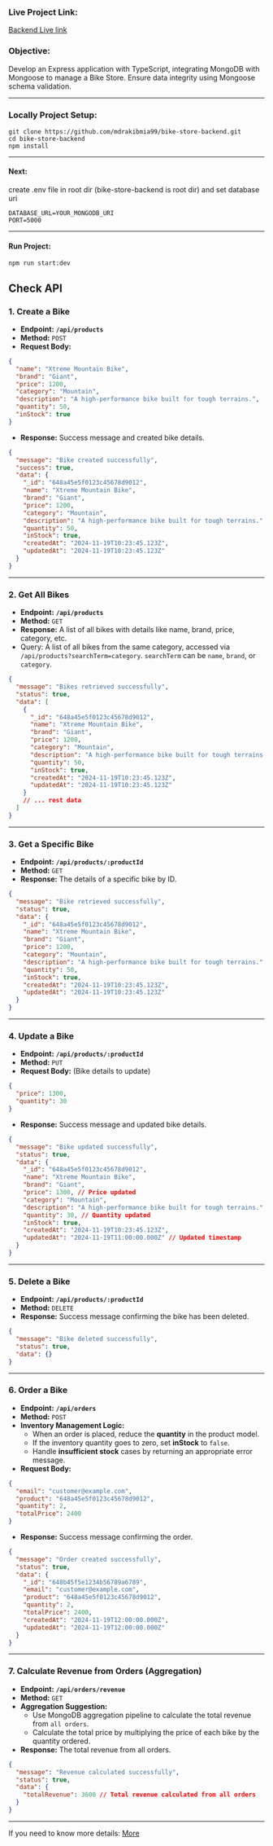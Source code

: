 ### **Live Project Link:**
 [Backend Live link](https://bike-store-gamma.vercel.app/)

### **Objective:**

Develop an Express application with TypeScript, integrating MongoDB with Mongoose to manage a Bike Store. Ensure data integrity using Mongoose schema validation.

---

### **Locally Project Setup:**

```
git clone https://github.com/mdrakibmia99/bike-store-backend.git
cd bike-store-backend
npm install
```
---



#### Next:

create .env file in root dir (bike-store-backend is root dir) and set database uri

```
DATABASE_URL=YOUR_MONGODB_URI
PORT=5000
```
---
#### Run Project:
```
npm run start:dev 
```

## **Check API**


### **1. Create a Bike**

- **Endpoint:** **`/api/products`**
- **Method:** `POST`
- **Request Body:**

```json
{
  "name": "Xtreme Mountain Bike",
  "brand": "Giant",
  "price": 1200,
  "category": "Mountain",
  "description": "A high-performance bike built for tough terrains.",
  "quantity": 50,
  "inStock": true
}
```

- **Response:** Success message and created bike details.

```json
{
  "message": "Bike created successfully",
  "success": true,
  "data": {
    "_id": "648a45e5f0123c45678d9012",
    "name": "Xtreme Mountain Bike",
    "brand": "Giant",
    "price": 1200,
    "category": "Mountain",
    "description": "A high-performance bike built for tough terrains.",
    "quantity": 50,
    "inStock": true,
    "createdAt": "2024-11-19T10:23:45.123Z",
    "updatedAt": "2024-11-19T10:23:45.123Z"
  }
}
```

---

### **2. Get All Bikes**

- **Endpoint:** **`/api/products`**
- **Method:** `GET`
- **Response:** A list of all bikes with details like name, brand, price, category, etc.
- Query: A list of all bikes from the same category, accessed via `/api/products?searchTerm=category`. `searchTerm` can be `name`, `brand`, or `category`.

```json
{
  "message": "Bikes retrieved successfully",
  "status": true,
  "data": [
    {
      "_id": "648a45e5f0123c45678d9012",
      "name": "Xtreme Mountain Bike",
      "brand": "Giant",
      "price": 1200,
      "category": "Mountain",
      "description": "A high-performance bike built for tough terrains.",
      "quantity": 50,
      "inStock": true,
      "createdAt": "2024-11-19T10:23:45.123Z",
      "updatedAt": "2024-11-19T10:23:45.123Z"
    }
    // ... rest data
  ]
}
```

---

### **3. Get a Specific Bike**

- **Endpoint:** **`/api/products/:productId`**
- **Method:** `GET`
- **Response:** The details of a specific bike by ID.

```json
{
  "message": "Bike retrieved successfully",
  "status": true,
  "data": {
    "_id": "648a45e5f0123c45678d9012",
    "name": "Xtreme Mountain Bike",
    "brand": "Giant",
    "price": 1200,
    "category": "Mountain",
    "description": "A high-performance bike built for tough terrains.",
    "quantity": 50,
    "inStock": true,
    "createdAt": "2024-11-19T10:23:45.123Z",
    "updatedAt": "2024-11-19T10:23:45.123Z"
  }
}
```

---

### **4. Update a Bike**

- **Endpoint:** **`/api/products/:productId`**
- **Method:** `PUT`
- **Request Body:** (Bike details to update)

```json
{
  "price": 1300,
  "quantity": 30
}
```

- **Response:** Success message and updated bike details.

```json
{
  "message": "Bike updated successfully",
  "status": true,
  "data": {
    "_id": "648a45e5f0123c45678d9012",
    "name": "Xtreme Mountain Bike",
    "brand": "Giant",
    "price": 1300, // Price updated
    "category": "Mountain",
    "description": "A high-performance bike built for tough terrains.",
    "quantity": 30, // Quantity updated
    "inStock": true,
    "createdAt": "2024-11-19T10:23:45.123Z",
    "updatedAt": "2024-11-19T11:00:00.000Z" // Updated timestamp
  }
}
```

---

### **5. Delete a Bike**

- **Endpoint:** **`/api/products/:productId`**
- **Method:** `DELETE`
- **Response:** Success message confirming the bike has been deleted.

```json
{
  "message": "Bike deleted successfully",
  "status": true,
  "data": {}
}
```

---

### **6. Order a Bike**

- **Endpoint:** **`/api/orders`**
- **Method:** `POST`
- **Inventory Management Logic:**
  - When an order is placed, reduce the **quantity** in the product model.
  - If the inventory quantity goes to zero, set **inStock** to `false`.
  - Handle **insufficient stock** cases by returning an appropriate error message.
- **Request Body:**

```json
{
  "email": "customer@example.com",
  "product": "648a45e5f0123c45678d9012",
  "quantity": 2,
  "totalPrice": 2400
}
```

- **Response:** Success message confirming the order.

```json
{
  "message": "Order created successfully",
  "status": true,
  "data": {
    "_id": "648b45f5e1234b56789a6789",
    "email": "customer@example.com",
    "product": "648a45e5f0123c45678d9012",
    "quantity": 2,
    "totalPrice": 2400,
    "createdAt": "2024-11-19T12:00:00.000Z",
    "updatedAt": "2024-11-19T12:00:00.000Z"
  }
}
```

---

### **7. Calculate Revenue from Orders (Aggregation)**

- **Endpoint:** **`/api/orders/revenue`**
- **Method:** `GET`
- **Aggregation Suggestion:**
  - Use MongoDB aggregation pipeline to calculate the total revenue from `all orders`.
  - Calculate the total price by multiplying the price of each bike by the quantity ordered.
- **Response:** The total revenue from all orders.

```json
{
  "message": "Revenue calculated successfully",
  "status": true,
  "data": {
    "totalRevenue": 3600 // Total revenue calculated from all orders
  }
}
```

---

If you need to know more details:
[More](https://github.com/mdrakibmia99/bike-store-backend/blob/main/bike_store_requirement.md)